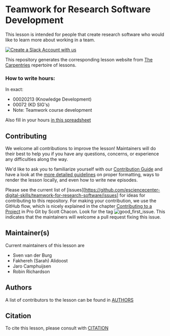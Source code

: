 # Teamwork for Research Software Development

This lesson is intended for people that create research software
who would like to learn more about working in a team.

[![Create a Slack Account with us](https://img.shields.io/badge/Create_Slack_Account-The_Carpentries-071159.svg)](https://swc-slack-invite.herokuapp.com/)

This repository generates the corresponding lesson website from [The Carpentries](https://carpentries.org/) repertoire of lessons.

### How to write hours:
In exact:
* 00020213 (Knowledge Development)
* 00072 (KD SIG's)
* Note: Teamwork course development

Also fill in your hours [in this spreadsheet](https://nlesc-my.sharepoint.com/:x:/g/personal/s_vanderburg_esciencecenter_nl/EbgKWLA71sdEvecqKsfdb3MBuIlQe8Mei8WEKYMxIAZsPA?e=0pAYEI)

## Contributing
We welcome all contributions to improve the lesson! Maintainers will do their best to help you if you have any
questions, concerns, or experience any difficulties along the way.

We'd like to ask you to familiarize yourself with our [Contribution Guide](CONTRIBUTING.md) and have a look at
the [more detailed guidelines][lesson-example] on proper formatting, ways to render the lesson locally, and even
how to write new episodes.

Please see the current list of [issues][https://github.com/esciencecenter-digital-skills/teamwork-for-research-software/issues]
for ideas for contributing to this repository. For making your contribution, we use the GitHub flow, which is
nicely explained in the chapter [Contributing to a Project](http://git-scm.com/book/en/v2/GitHub-Contributing-to-a-Project) in Pro Git
by Scott Chacon.
Look for the tag ![good_first_issue](https://img.shields.io/badge/-good%20first%20issue-gold.svg).
This indicates that the maintainers will welcome a pull request fixing this issue.


## Maintainer(s)

Current maintainers of this lesson are

* Sven van der Burg
* Fakhereh (Sarah) Alidoost
* Jaro Camphuijsen
* Robin Richardson

## Authors

A list of contributors to the lesson can be found in [AUTHORS](AUTHORS)

## Citation

To cite this lesson, please consult with [CITATION](CITATION)

[lesson-example]: https://carpentries.github.io/lesson-example
